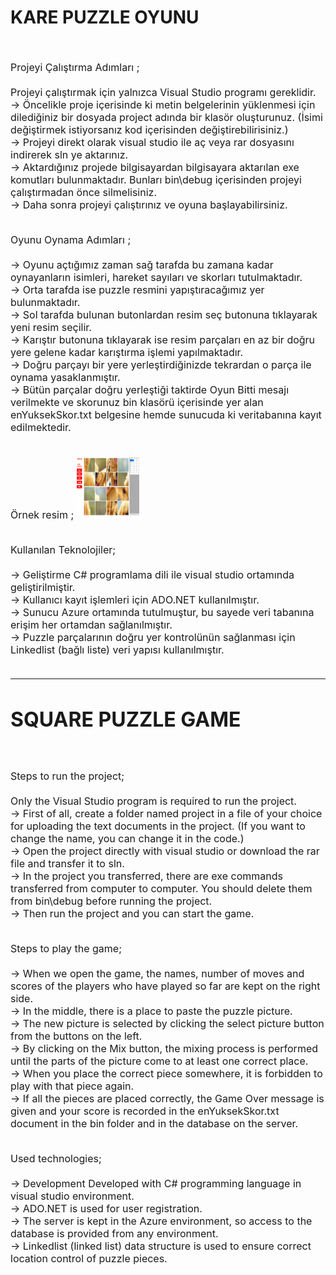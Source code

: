 <h1>KARE PUZZLE OYUNU </h1>
<br>
<br>
<span style="font-size:16px;">
Projeyi Çalıştırma Adımları ;<br><br>
Projeyi çalıştırmak için yalnızca Visual Studio programı gereklidir. <br>
-> Öncelikle proje içerisinde ki metin belgelerinin yüklenmesi için dilediğiniz bir dosyada project adında bir klasör oluşturunuz. (İsimi değiştirmek istiyorsanız kod içerisinden değiştirebilirisiniz.)<br>
-> Projeyi direkt olarak visual studio ile aç veya rar dosyasını indirerek sln ye aktarınız.<br>
-> Aktardığınız projede bilgisayardan bilgisayara aktarılan exe komutları bulunmaktadır. Bunları bin\debug içerisinden projeyi çalıştırmadan önce silmelisiniz.<br>
-> Daha sonra projeyi çalıştırınız ve oyuna başlayabilirsiniz.<br><br>

Oyunu Oynama Adımları ;<br><br>
-> Oyunu açtığımız zaman sağ tarafda bu zamana kadar oynayanların isimleri, hareket sayıları ve skorları tutulmaktadır.<br>
-> Orta tarafda ise puzzle resmini yapıştıracağımız yer bulunmaktadır.<br>
-> Sol tarafda bulunan butonlardan resim seç butonuna tıklayarak yeni resim seçilir.<br>
-> Karıştır butonuna tıklayarak ise resim parçaları en az bir doğru yere gelene kadar karıştırma işlemi yapılmaktadır.<br>
-> Doğru parçayı bir yere yerleştirdiğinizde tekrardan o parça ile oynama yasaklanmıştır.<br>
-> Bütün parçalar doğru yerleştiği taktirde Oyun Bitti mesajı verilmekte ve skorunuz bin klasörü içerisinde yer alan enYuksekSkor.txt belgesine hemde sunucuda ki veritabanına kayıt edilmektedir.<br><br>

Örnek resim ; 
<img src="images/proje.png" width="100" height="100">
<br><br>

Kullanılan Teknolojiler;<br><br>
-> Geliştirme C# programlama dili ile visual studio ortamında geliştirilmiştir.<br>
-> Kullanıcı kayıt işlemleri için ADO.NET kullanılmıştır.<br>
-> Sunucu Azure ortamında tutulmuştur, bu sayede veri tabanına erişim her ortamdan sağlanılmıştır.<br>
-> Puzzle parçalarının doğru yer kontrolünün sağlanması için Linkedlist (bağlı liste) veri yapısı kullanılmıştır.<br><br>
</span>
<hr>

<h1>SQUARE PUZZLE GAME</h1>
<br>
<br>
<span style="font-size:16px;">
Steps to run the project;<br><br>
Only the Visual Studio program is required to run the project.<br>
-> First of all, create a folder named project in a file of your choice for uploading the text documents in the project. (If you want to change the name, you can change it in the code.)<br>
-> Open the project directly with visual studio or download the rar file and transfer it to sln.<br>
-> In the project you transferred, there are exe commands transferred from computer to computer. You should delete them from bin\debug before running the project.<br>
-> Then run the project and you can start the game.<br><br>

Steps to play the game;<br><br>
-> When we open the game, the names, number of moves and scores of the players who have played so far are kept on the right side.<br>
-> In the middle, there is a place to paste the puzzle picture.<br>
-> The new picture is selected by clicking the select picture button from the buttons on the left.<br>
-> By clicking on the Mix button, the mixing process is performed until the parts of the picture come to at least one correct place.<br>
-> When you place the correct piece somewhere, it is forbidden to play with that piece again.<br>
-> If all the pieces are placed correctly, the Game Over message is given and your score is recorded in the enYuksekSkor.txt document in the bin folder and in the database on the server.<br><br>

Used technologies;<br><br>
-> Development Developed with C# programming language in visual studio environment.<br>
-> ADO.NET is used for user registration.<br>
-> The server is kept in the Azure environment, so access to the database is provided from any environment.<br>
-> Linkedlist (linked list) data structure is used to ensure correct location control of puzzle pieces.<br>
</span>
